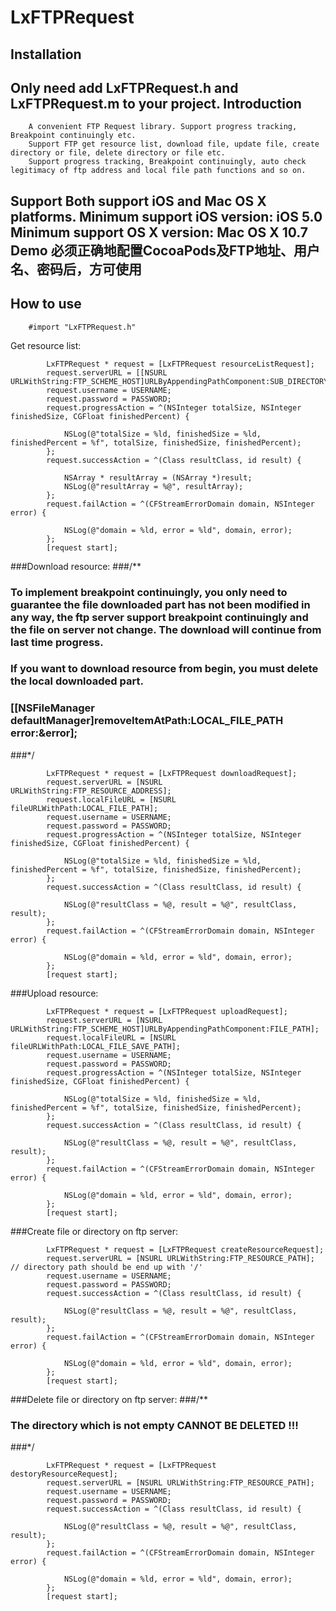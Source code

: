 LxFTPRequest
============
Installation
------------
Only need add LxFTPRequest.h and LxFTPRequest.m to your project.
Introduction
------------
        A convenient FTP Request library. Support progress tracking, Breakpoint continuingly etc.
        Support FTP get resource list, download file, update file, create directory or file, delete directory or file etc.
        Support progress tracking, Breakpoint continuingly, auto check legitimacy of ftp address and local file path functions and so on.
Support
        Both support iOS and Mac OS X platforms.
        Minimum support iOS version: iOS 5.0
        Minimum support OS X version: Mac OS X 10.7
Demo 必须正确地配置CocoaPods及FTP地址、用户名、密码后，方可使用
-----------
How to use
-----------
        #import "LxFTPRequest.h"
Get resource list:

            LxFTPRequest * request = [LxFTPRequest resourceListRequest];
            request.serverURL = [[NSURL URLWithString:FTP_SCHEME_HOST]URLByAppendingPathComponent:SUB_DIRECTORY];
            request.username = USERNAME;
            request.password = PASSWORD;
            request.progressAction = ^(NSInteger totalSize, NSInteger finishedSize, CGFloat finishedPercent) {
            
                NSLog(@"totalSize = %ld, finishedSize = %ld, finishedPercent = %f", totalSize, finishedSize, finishedPercent); 
            };
            request.successAction = ^(Class resultClass, id result) {
                               
                NSArray * resultArray = (NSArray *)result;
                NSLog(@"resultArray = %@", resultArray);  
            };
            request.failAction = ^(CFStreamErrorDomain domain, NSInteger error) {
            
                NSLog(@"domain = %ld, error = %ld", domain, error);
            };
            [request start];

###Download resource:
###/**
###	To implement breakpoint continuingly, you only need to guarantee the file downloaded part has not been modified in any way, the ftp server support breakpoint continuingly and the file on server not change. The download will continue from last time progress.
###	If you want to download resource from begin, you must delete the local downloaded part.
###	[[NSFileManager defaultManager]removeItemAtPath:LOCAL_FILE_PATH error:&error];
###*/

            LxFTPRequest * request = [LxFTPRequest downloadRequest];
            request.serverURL = [NSURL URLWithString:FTP_RESOURCE_ADDRESS];
            request.localFileURL = [NSURL fileURLWithPath:LOCAL_FILE_PATH];
            request.username = USERNAME;
            request.password = PASSWORD;
            request.progressAction = ^(NSInteger totalSize, NSInteger finishedSize, CGFloat finishedPercent) {
                
                NSLog(@"totalSize = %ld, finishedSize = %ld, finishedPercent = %f", totalSize, finishedSize, finishedPercent); 
            };
            request.successAction = ^(Class resultClass, id result) {
                
                NSLog(@"resultClass = %@, result = %@", resultClass, result);  
            };
            request.failAction = ^(CFStreamErrorDomain domain, NSInteger error) {
                
                NSLog(@"domain = %ld, error = %ld", domain, error);
            };
            [request start];
            
###Upload resource:

            LxFTPRequest * request = [LxFTPRequest uploadRequest];
            request.serverURL = [NSURL URLWithString:FTP_SCHEME_HOST]URLByAppendingPathComponent:FILE_PATH];
            request.localFileURL = [NSURL fileURLWithPath:LOCAL_FILE_SAVE_PATH];
            request.username = USERNAME;
            request.password = PASSWORD;
            request.progressAction = ^(NSInteger totalSize, NSInteger finishedSize, CGFloat finishedPercent) {
                
                NSLog(@"totalSize = %ld, finishedSize = %ld, finishedPercent = %f", totalSize, finishedSize, finishedPercent); 
            };
            request.successAction = ^(Class resultClass, id result) {
                
                NSLog(@"resultClass = %@, result = %@", resultClass, result);
            };
            request.failAction = ^(CFStreamErrorDomain domain, NSInteger error) {
                
                NSLog(@"domain = %ld, error = %ld", domain, error);
            };
            [request start];
            

###Create file or directory on ftp server:

            LxFTPRequest * request = [LxFTPRequest createResourceRequest];
            request.serverURL = [NSURL URLWithString:FTP_RESOURCE_PATH];	// directory path should be end up with '/'
            request.username = USERNAME;
            request.password = PASSWORD;
            request.successAction = ^(Class resultClass, id result) {
                
                NSLog(@"resultClass = %@, result = %@", resultClass, result);
            };
            request.failAction = ^(CFStreamErrorDomain domain, NSInteger error) {
                
                NSLog(@"domain = %ld, error = %ld", domain, error);
            };
            [request start];

###Delete file or directory on ftp server:
###/**
###    	The directory which is not empty CANNOT BE DELETED !!!
###*/

            LxFTPRequest * request = [LxFTPRequest destoryResourceRequest];
            request.serverURL = [NSURL URLWithString:FTP_RESOURCE_PATH];
            request.username = USERNAME;
            request.password = PASSWORD;
            request.successAction = ^(Class resultClass, id result) {
                
                NSLog(@"resultClass = %@, result = %@", resultClass, result);
            };
            request.failAction = ^(CFStreamErrorDomain domain, NSInteger error) {
                
                NSLog(@"domain = %ld, error = %ld", domain, error);
            };
            [request start];

